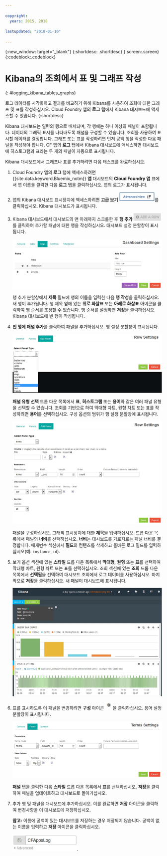 ```yaml
---

copyright:
  years: 2015, 2018

lastupdated: "2018-01-10"

---
```

{:new_window: target="_blank"}
{:shortdesc: .shortdesc}
{:screen:.screen}
{:codeblock:.codeblock}


# Kibana의 조회에서 표 및 그래프 작성
{: #logging_kibana_tables_graphs}


로그 데이터를 시각화하고 결과를 비교하기 위해 Kibana를 사용하여 조회에 대한 그래프 및 표를 작성하십시오. Cloud Foundry 앱의 **로그** 탭에서 Kibana 대시보드에 액세스할 수 있습니다.
{:shortdesc}

Kibana 대시보드는 일련의 행으로 배치되며, 각 행에는 하나 이상의 패널이 포함됩니다. 데이터의 그래픽 표시를 나타내도록 패널을 구성할 수 있습니다. 조회를 사용하여 표시할 데이터를 결정합니다. 그래프 또는 표를 작성하려면 먼저 공백 행을 작성한 다음 패널을 작성해야 합니다. CF 앱의 **로그** 탭에서 Kibana 대시보드에 액세스하면 대시보드에 히스토그램과 표라는 두 개의 패널이 자동으로 표시됩니다.

Kibana 대시보드에서 그래프나 표를 추가하려면 다음 태스크를 완료하십시오.

1. Cloud Foundry 앱의 **로그** 탭에 액세스하려면 {{site.data.keyword.Bluemix_notm}} **앱** 대시보드의 **Cloud Foundry 앱** 표에서 앱 이름을 클릭한 다음 **로그** 탭을 클릭하십시오. 앱의 로그가 표시됩니다.

2. 앱의 Kibana 대시보드 표시장치에 액세스하려면 **고급 보기** ![고급 보기 링크](images/logging_advanced_view.jpg "고급 보기 링크")를 클릭하십시오. Kibana 대시보드가 표시됩니다.

3. Kibana 대시보드에서 대시보드의 맨 아래까지 스크롤한 후 **행 추가** ![행 추가 아이콘](images/logging_add_row.jpg "행 추가 아이콘")를 클릭하여 추가할 패널에 대한 행을 작성하십시오. 대시보드 설정 분할창이 표시됩니다. 
	
	![대시보드 설정 분할창](images/logging_dashboard_settings.jpg "대시보드 설정 분할창")
	
	행 추가 분할창에서 **제목** 필드에 행의 이름을 입력한 다음 **행 작성**을 클릭하십시오. 새 행이 추가됩니다. 행 제목 옆에 있는 **위로 화살표** 또는 **아래로 화살표** 아이콘을 클릭하여 행 순서를 조정할 수 있습니다. 행 순서를 설정하면 **저장**을 클릭하십시오. Kibana 대시보드에 빈 행이 작성됩니다. 

4. **빈 행에 패널 추가**를 클릭하여 패널을 추가하십시오. 행 설정 분할창이 표시됩니다. 

    ![행 설정 분할창](images/logging_row_settings.jpg "행 설정 분할창")
	
	**패널 유형 선택** 드롭 다운 목록에서 **표**, **히스토그램** 또는 **용어**와 같은 여러 패널 유형을 선택할 수 있습니다. 조회를 기반으로 하여 막대형 차트, 원형 차트 또는 표를 작성하려면 **용어**를 선택하십시오. 구성 옵션의 범위가 행 설정 분할창에 표시됩니다.
	
	![행 설정 분할창에 패널 추가](images/logging_add_panel.jpg "행 설정 분할창에 패널 추가")
	
	패널을 구성하십시오. 그래픽 표시장치에 대한 **제목**을 입력하십시오. 드롭 다운 목록에서 패널의 **너비**를 선택하십시오. **너비**는 대시보드를 가로지르는 패널 너비를 결정합니다. 매개변수 섹션에서 **필드**의 컨텐츠를 삭제하고 올바른 로그 필드를 입력하십시오(예: `instance_id`). 

5. 보기 옵션 섹션에 있는 **스타일** 드롭 다운 목록에서 **막대형**, **원형** 또는 **표**를 선택하여 막대형 차트, 원형 차트 또는 표를 선택하십시오. 조회 섹션에 있는 **조회** 드롭 다운 목록에서 **선택됨**을 선택하여 대시보드 조회에서 로그 데이터를 사용하십시오. 마지막으로 **저장**을 클릭하십시오. 새 패널이 대시보드에 표시됩니다.

	![막대형 차트가 포함된 패널을 표시하는 대시보드](images/logging_bar_chart_panel.jpg "막대형 차트가 포함된 패널을 표시하는 대시보드")
	
6. 표를 표시하도록 이 패널을 변경하려면 **구성** 아이콘 ![구성 아이콘](images/logging_dashboard_config_panel.jpg "구성 아이콘")을 클릭하십시오. 용어 설정 분할창이 표시됩니다. 

	![용어 설정 분할창](images/logging_terms_settings.jpg "용어 설정 분할창")
	
	**패널** 탭을 클릭한 다음 **스타일** 드롭 다운 목록에서 **표**를 선택하십시오. **저장**을 클릭하여 패널을 업데이트하고 대시보드로 돌아가십시오.

7. 추가 행 및 패널을 대시보드에 추가하십시오. 이를 완료하면 **저장** 아이콘을 클릭하여 변경사항을 이 대시보드에 저장하십시오. 

    **참고:** 이름에 공백이 있는 대시보드를 저장하는 경우 저장되지 않습니다. 공백이 없는 이름을 입력하고 **저장** 아이콘을 클릭하십시오. 

    ![대시보드 이름 저장](images/logging_save_dashboard.jpg "대시보드 이름 저장").


